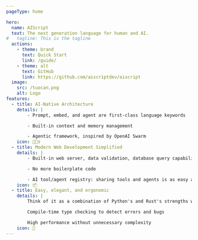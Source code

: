 ```yaml
---
pageType: home

hero:
  name: AIScript
  text: The next generation language for human and AI.
#   tagline: This is the tagline
  actions:
    - theme: brand
      text: Quick Start
      link: /guide/
    - theme: alt
      text: GitHub
      link: https://github.com/aiscriptdev/aiscript
  image:
    src: /tuocan.png
    alt: Logo
features:
  - title: AI-Native Architecture
    details: |
        - Prompt, embed, and agent are first-class language keywords

        - Built-in context and memory management

        - Agentic framework, inspired by OpenAI Swarm
    icon: 🏃🏻‍♀️
  - title: Modern Web Development Simplified
    details: |
        - Built-in web server, data validation, database query capabilities

        - No more boilerplate code

        - AI tool/agent registry: sharing tools and agents is as easy as publishing a library
    icon: 📦
  - title: Easy, elegant, and ergonomic
    details: |
        Think of it as a combination of Python's and Rust's strengths while avoiding their weaknesses

        Compile-time type checking to detect errors and bugs

        High performance without unnecessary complexity
    icon: 🎨
---
```

